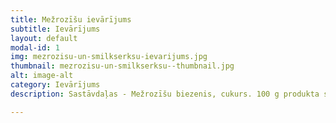 ```yaml
---
title: Mežrozīšu ievārījums
subtitle: Ievārījums
layout: default
modal-id: 1
img: mezrozisu-un-smilkserksu-ievarijums.jpg
thumbnail: mezrozisu-un-smilkserksu--thumbnail.jpg
alt: image-alt
category: Ievārījums
description: Sastāvdaļas - Mežrozīšu biezenis, cukurs. 100 g produkta satur - enerģētisko vērtību 750. Tilpus 250 g.

---
```

